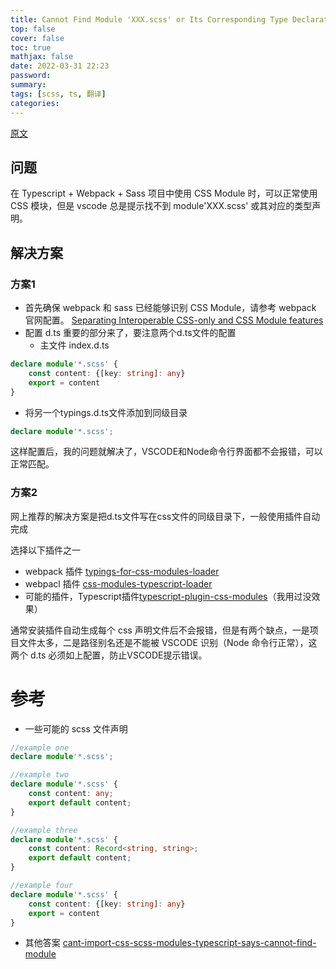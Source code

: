 ```yaml
---
title: Cannot Find Module 'XXX.scss' or Its Corresponding Type Declarations
top: false
cover: false
toc: true
mathjax: false
date: 2022-03-31 22:23
password:
summary:
tags: [scss, ts, 翻译]
categories:
---
```


[原文](https://linuxize.com/post/linux-nohup-command/)

## 问题
在 Typescript + Webpack + Sass 项目中使用 CSS Module 时，可以正常使用 CSS 模块，但是 vscode 总是提示找不到 module'XXX.scss' 或其对应的类型声明。

## 解决方案
### 方案1
- 首先确保 webpack 和 sass 已经能够识别 CSS Module，请参考 webpack 官网配置。
[Separating Interoperable CSS-only and CSS Module features](https://webpack.js.org/loaders/css-loader/#separating-interoperable-css-only-and-css-module-features)
- 配置 d.ts
重要的部分来了，要注意两个d.ts文件的配置
  - 主文件 index.d.ts

```ts
declare module'*.scss' {
    const content: {[key: string]: any}
    export = content
}
```
  - 将另一个typings.d.ts文件添加到同级目录

```ts
declare module'*.scss';
```
这样配置后，我的问题就解决了，VSCODE和Node命令行界面都不会报错，可以正常匹配。

### 方案2
网上推荐的解决方案是把d.ts文件写在css文件的同级目录下，一般使用插件自动完成

选择以下插件之一
- webpack 插件 [typings-for-css-modules-loader](typings-for-css-modules-loader)
- webpacl 插件 [css-modules-typescript-loader](https://github.com/seek-oss/css-modules-typescript-loader#readme)
- 可能的插件，Typescript插件[typescript-plugin-css-modules](https://github.com/mrmckeb/typescript-plugin-css-modules#visual-studio-code)（我用过没效果）

通常安装插件自动生成每个 css 声明文件后不会报错，但是有两个缺点，一是项目文件太多，二是路径别名还是不能被 VSCODE 识别（Node 命令行正常），这两个 d.ts 必须如上配置，防止VSCODE提示错误。

# 参考
- 一些可能的 scss 文件声明

```ts
//example one
declare module'*.scss';

//example two
declare module'*.scss' {
    const content: any;
    export default content;
}

//example three
declare module'*.scss' {
    const content: Record<string, string>;
    export default content;
}

//example four
declare module'*.scss' {
    const content: {[key: string]: any}
    export = content
}
```
- 其他答案 [cant-import-css-scss-modules-typescript-says-cannot-find-module](https://stackoverflow.com/questions/40382842/cant-import-css-scss-modules-typescript-says) 
